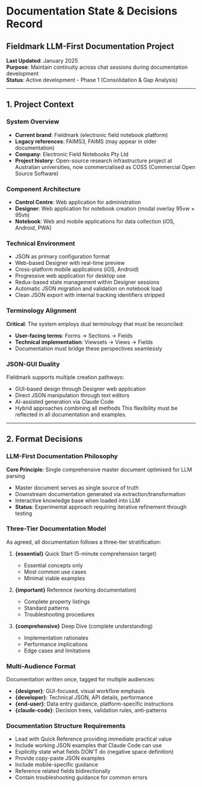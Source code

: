 # Documentation State & Decisions Record
## Fieldmark LLM-First Documentation Project

**Last Updated**: January 2025  
**Purpose**: Maintain continuity across chat sessions during documentation development  
**Status**: Active development - Phase 1 (Consolidation & Gap Analysis)

---

## 1. Project Context

### System Overview
- **Current brand**: Fieldmark (electronic field notebook platform)
- **Legacy references**: FAIMS3, FAIMS (may appear in older documentation)
- **Company**: Electronic Field Notebooks Pty Ltd
- **Project history**: Open-source research infrastructure project at Australian universities, now commercialised as COSS (Commercial Open Source Software)

### Component Architecture
- **Control Centre**: Web application for administration
- **Designer**: Web application for notebook creation (modal overlay 95vw × 95vh)
- **Notebook**: Web and mobile applications for data collection (iOS, Android, PWA)

### Technical Environment
- JSON as primary configuration format
- Web-based Designer with real-time preview
- Cross-platform mobile applications (iOS, Android)
- Progressive web application for desktop use
- Redux-based state management within Designer sessions
- Automatic JSON migration and validation on notebook load
- Clean JSON export with internal tracking identifiers stripped

### Terminology Alignment
**Critical**: The system employs dual terminology that must be reconciled:
- **User-facing terms**: Forms → Sections → Fields
- **Technical implementation**: Viewsets → Views → Fields
- Documentation must bridge these perspectives seamlessly

### JSON-GUI Duality
Fieldmark supports multiple creation pathways:
- GUI-based design through Designer web application
- Direct JSON manipulation through text editors
- AI-assisted generation via Claude Code
- Hybrid approaches combining all methods
This flexibility must be reflected in all documentation and examples.

---

## 2. Format Decisions

### LLM-First Documentation Philosophy
**Core Principle**: Single comprehensive master document optimised for LLM parsing
- Master document serves as single source of truth
- Downstream documentation generated via extraction/transformation
- Interactive knowledge base when loaded into LLM
- **Status**: Experimental approach requiring iterative refinement through testing

### Three-Tier Documentation Model
As agreed, all documentation follows a three-tier stratification:
1. **{essential}** Quick Start (5-minute comprehension target)
   - Essential concepts only
   - Most common use cases
   - Minimal viable examples

2. **{important}** Reference (working documentation)
   - Complete property listings
   - Standard patterns
   - Troubleshooting procedures

3. **{comprehensive}** Deep Dive (complete understanding)
   - Implementation rationales
   - Performance implications
   - Edge cases and limitations

### Multi-Audience Format
Documentation written once, tagged for multiple audiences:
- **{designer}**: GUI-focused, visual workflow emphasis
- **{developer}**: Technical JSON, API details, performance
- **{end-user}**: Data entry guidance, platform-specific instructions
- **{claude-code}**: Decision trees, validation rules, anti-patterns

### Documentation Structure Requirements
- Lead with Quick Reference providing immediate practical value
- Include working JSON examples that Claude Code can use
- Explicitly state what fields DON'T do (negative space definition)
- Provide copy-paste JSON examples
- Include mobile-specific guidance
- Reference related fields bidirectionally
- Contain troubleshooting guidance for common errors